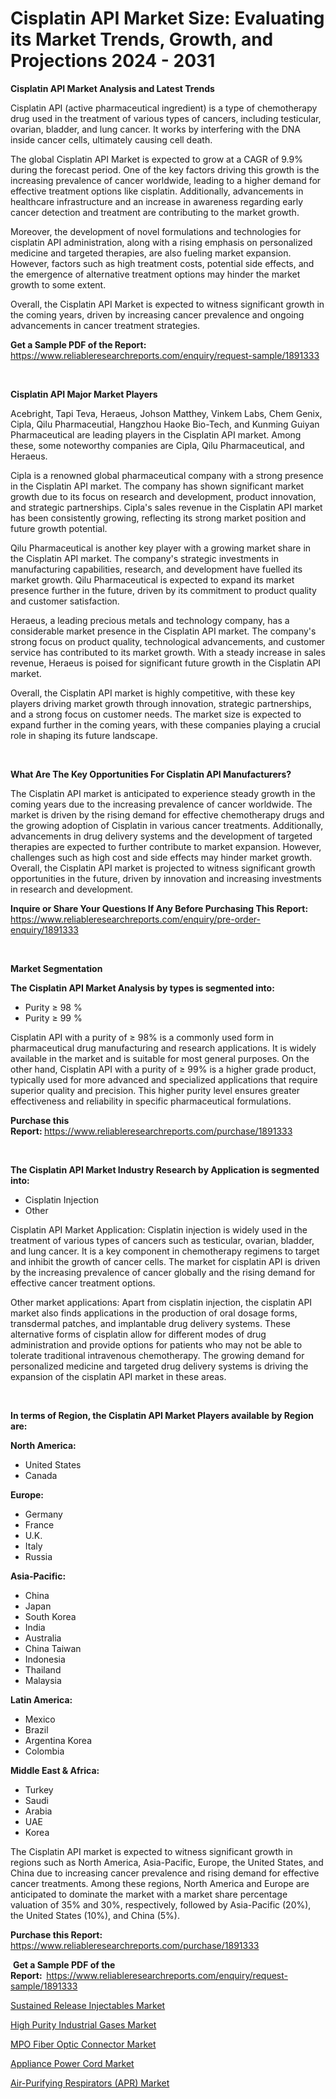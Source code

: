 <p><h1>Cisplatin API Market Size: Evaluating its Market Trends, Growth, and Projections 2024 - 2031</h1></p><p><strong>Cisplatin API Market Analysis and Latest Trends</strong></p>
<p><p>Cisplatin API (active pharmaceutical ingredient) is a type of chemotherapy drug used in the treatment of various types of cancers, including testicular, ovarian, bladder, and lung cancer. It works by interfering with the DNA inside cancer cells, ultimately causing cell death.</p><p>The global Cisplatin API Market is expected to grow at a CAGR of 9.9% during the forecast period. One of the key factors driving this growth is the increasing prevalence of cancer worldwide, leading to a higher demand for effective treatment options like cisplatin. Additionally, advancements in healthcare infrastructure and an increase in awareness regarding early cancer detection and treatment are contributing to the market growth.</p><p>Moreover, the development of novel formulations and technologies for cisplatin API administration, along with a rising emphasis on personalized medicine and targeted therapies, are also fueling market expansion. However, factors such as high treatment costs, potential side effects, and the emergence of alternative treatment options may hinder the market growth to some extent.</p><p>Overall, the Cisplatin API Market is expected to witness significant growth in the coming years, driven by increasing cancer prevalence and ongoing advancements in cancer treatment strategies.</p></p>
<p><strong>Get a Sample PDF of the Report:&nbsp;</strong> <a href="https://www.reliableresearchreports.com/enquiry/request-sample/1891333">https://www.reliableresearchreports.com/enquiry/request-sample/1891333</a></p>
<p>&nbsp;</p>
<p><strong>Cisplatin API Major Market Players</strong></p>
<p><p>Acebright, Tapi Teva, Heraeus, Johson Matthey, Vinkem Labs, Chem Genix, Cipla, Qilu Pharmaceutial, Hangzhou Haoke Bio-Tech, and Kunming Guiyan Pharmaceutical are leading players in the Cisplatin API market. Among these, some noteworthy companies are Cipla, Qilu Pharmaceutical, and Heraeus.</p><p>Cipla is a renowned global pharmaceutical company with a strong presence in the Cisplatin API market. The company has shown significant market growth due to its focus on research and development, product innovation, and strategic partnerships. Cipla's sales revenue in the Cisplatin API market has been consistently growing, reflecting its strong market position and future growth potential.</p><p>Qilu Pharmaceutical is another key player with a growing market share in the Cisplatin API market. The company's strategic investments in manufacturing capabilities, research, and development have fuelled its market growth. Qilu Pharmaceutical is expected to expand its market presence further in the future, driven by its commitment to product quality and customer satisfaction.</p><p>Heraeus, a leading precious metals and technology company, has a considerable market presence in the Cisplatin API market. The company's strong focus on product quality, technological advancements, and customer service has contributed to its market growth. With a steady increase in sales revenue, Heraeus is poised for significant future growth in the Cisplatin API market.</p><p>Overall, the Cisplatin API market is highly competitive, with these key players driving market growth through innovation, strategic partnerships, and a strong focus on customer needs. The market size is expected to expand further in the coming years, with these companies playing a crucial role in shaping its future landscape.</p></p>
<p>&nbsp;</p>
<p><strong>What Are The Key Opportunities For Cisplatin API Manufacturers?</strong></p>
<p><p>The Cisplatin API market is anticipated to experience steady growth in the coming years due to the increasing prevalence of cancer worldwide. The market is driven by the rising demand for effective chemotherapy drugs and the growing adoption of Cisplatin in various cancer treatments. Additionally, advancements in drug delivery systems and the development of targeted therapies are expected to further contribute to market expansion. However, challenges such as high cost and side effects may hinder market growth. Overall, the Cisplatin API market is projected to witness significant growth opportunities in the future, driven by innovation and increasing investments in research and development.</p></p>
<p><strong>Inquire or Share Your Questions If Any Before Purchasing This Report:</strong> <a href="https://www.reliableresearchreports.com/enquiry/pre-order-enquiry/1891333">https://www.reliableresearchreports.com/enquiry/pre-order-enquiry/1891333</a></p>
<p>&nbsp;</p>
<p><strong>Market Segmentation</strong></p>
<p><strong>The Cisplatin API Market Analysis by types is segmented into:</strong></p>
<p><ul><li>Purity ≥ 98 %</li><li>Purity ≥ 99 %</li></ul></p>
<p><p>Cisplatin API with a purity of ≥ 98% is a commonly used form in pharmaceutical drug manufacturing and research applications. It is widely available in the market and is suitable for most general purposes. On the other hand, Cisplatin API with a purity of ≥ 99% is a higher grade product, typically used for more advanced and specialized applications that require superior quality and precision. This higher purity level ensures greater effectiveness and reliability in specific pharmaceutical formulations.</p></p>
<p><strong>Purchase this Report:&nbsp;</strong><a href="https://www.reliableresearchreports.com/purchase/1891333">https://www.reliableresearchreports.com/purchase/1891333</a></p>
<p>&nbsp;</p>
<p><strong>The Cisplatin API Market Industry Research by Application is segmented into:</strong></p>
<p><ul><li>Cisplatin Injection</li><li>Other</li></ul></p>
<p><p>Cisplatin API Market Application: Cisplatin injection is widely used in the treatment of various types of cancers such as testicular, ovarian, bladder, and lung cancer. It is a key component in chemotherapy regimens to target and inhibit the growth of cancer cells. The market for cisplatin API is driven by the increasing prevalence of cancer globally and the rising demand for effective cancer treatment options.</p><p>Other market applications: Apart from cisplatin injection, the cisplatin API market also finds applications in the production of oral dosage forms, transdermal patches, and implantable drug delivery systems. These alternative forms of cisplatin allow for different modes of drug administration and provide options for patients who may not be able to tolerate traditional intravenous chemotherapy. The growing demand for personalized medicine and targeted drug delivery systems is driving the expansion of the cisplatin API market in these areas.</p></p>
<p>&nbsp;</p>
<p><strong>In terms of Region, the Cisplatin API Market Players available by Region are:</strong></p>
<p>
    <p> <strong> North America: </strong>
        <ul>
            <li>United States</li>
            <li>Canada</li>
        </ul>
        </p> 
    <p> <strong> Europe: </strong>
        <ul>
            <li>Germany</li>
            <li>France</li>
            <li>U.K.</li>
            <li>Italy</li>
            <li>Russia</li>
        </ul>
        </p> 
    <p> <strong> Asia-Pacific: </strong>
        <ul>
            <li>China</li>
            <li>Japan</li>
            <li>South Korea</li>
            <li>India</li>
            <li>Australia</li>
            <li>China Taiwan</li>
            <li>Indonesia</li>
            <li>Thailand</li>
            <li>Malaysia</li>
        </ul>
        </p> 
    <p> <strong> Latin America: </strong>
        <ul>
            <li>Mexico</li>
            <li>Brazil</li>
            <li>Argentina Korea</li>
            <li>Colombia</li>
        </ul>
        </p> 
    <p> <strong> Middle East & Africa: </strong>
        <ul>
            <li>Turkey</li>
            <li>Saudi</li>
            <li>Arabia</li>
            <li>UAE</li>
            <li>Korea</li>
        </ul>
    </p>
    </p>
<p><p>The Cisplatin API market is expected to witness significant growth in regions such as North America, Asia-Pacific, Europe, the United States, and China due to increasing cancer prevalence and rising demand for effective cancer treatments. Among these regions, North America and Europe are anticipated to dominate the market with a market share percentage valuation of 35% and 30%, respectively, followed by Asia-Pacific (20%), the United States (10%), and China (5%).</p></p>
<p><strong>Purchase this Report: </strong><a href="https://www.reliableresearchreports.com/purchase/1891333">https://www.reliableresearchreports.com/purchase/1891333</a></p>
<p>&nbsp;<strong>Get a Sample PDF of the Report:&nbsp;&nbsp;</strong><a href="https://www.reliableresearchreports.com/enquiry/request-sample/1891333">https://www.reliableresearchreports.com/enquiry/request-sample/1891333</a></p>
<p><strong></strong></p>
<p><p><a href="https://github.com/RoccoManning/Market-Research-Report-List-3/blob/main/sustained-release-injectables-market.md">Sustained Release Injectables Market</a></p><p><a href="https://github.com/gulaimolin/Market-Research-Report-List-3/blob/main/high-purity-industrial-gases-market.md">High Purity Industrial Gases Market</a></p><p><a href="https://view.publitas.com/reportprime-1/mpo-fiber-optic-connector-market-offers-provide-insightful-data-for-the-time-period-from-2024-to-2031-and-also-provide-analysis-based-on-application-type-and-region/">MPO Fiber Optic Connector Market</a></p><p><a href="https://view.publitas.com/reportprime-1/appliance-power-cord-market-analysis-examines-its-scope-on-growth-opportunities-and-forecasted-trends-spanning-from-2024-to-2031/">Appliance Power Cord Market</a></p><p><a href="https://frill-swim-3cd.notion.site/Air-Purifying-Respirators-APR-Market-Size-Global-Industry-Overview-Market-Segmentation-and-Forec-3feb449d7e5b4cfaac406c25b5b69159">Air-Purifying Respirators (APR) Market</a></p></p>